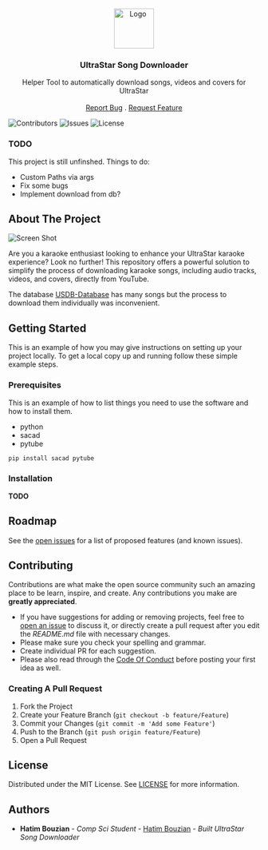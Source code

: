 <br/>
<p align="center">
  <a href="https://github.com/mihetah/ultrastar_downloader">
    <img src="https://raw.githubusercontent.com/mihetah/ultrastar_downloader/master/images/logo.png" alt="Logo" width="80" height="80">
  </a>

  <h3 align="center">UltraStar Song Downloader</h3>

  <p align="center">
    Helper Tool to automatically download songs, videos and covers for UltraStar
    <br/>
    <br/>
    <a href="https://github.com/mihetah/ultrastar_downloader/issues">Report Bug</a>
    .
    <a href="https://github.com/mihetah/ultrastar_downloader/issues">Request Feature</a>
  </p>
</p>

![Contributors](https://img.shields.io/github/contributors/mihetah/ultrastar_downloader?color=dark-green) ![Issues](https://img.shields.io/github/issues/mihetah/ultrastar_downloader) ![License](https://img.shields.io/github/license/mihetah/ultrastar_downloader) 

### TODO

This project is still unfinshed. Things to do:

* Custom Paths via args
* Fix some bugs
* Implement download from db?

## About The Project

![Screen Shot](https://raw.githubusercontent.com/mihetah/ultrastar_downloader/master/images/screenshot.png)

Are you a karaoke enthusiast looking to enhance your UltraStar karaoke experience? Look no further! This repository offers a powerful solution to simplify the process of downloading karaoke songs, including audio tracks, videos, and covers, directly from YouTube.

The database [USDB-Database](https://usdb.animux.de/) has many songs but the process to download them individually was inconvenient.

## Getting Started

This is an example of how you may give instructions on setting up your project locally.
To get a local copy up and running follow these simple example steps.

### Prerequisites

This is an example of how to list things you need to use the software and how to install them.

* python
* sacad
* pytube

```sh
pip install sacad pytube
```

### Installation

**TODO**

## Roadmap

See the [open issues](https://github.com/mihetah/ultrastar_downloader/issues) for a list of proposed features (and known issues).

## Contributing

Contributions are what make the open source community such an amazing place to be learn, inspire, and create. Any contributions you make are **greatly appreciated**.
* If you have suggestions for adding or removing projects, feel free to [open an issue](https://github.com/mihetah/ultrastar_downloader/issues/new) to discuss it, or directly create a pull request after you edit the *README.md* file with necessary changes.
* Please make sure you check your spelling and grammar.
* Create individual PR for each suggestion.
* Please also read through the [Code Of Conduct](https://github.com/mihetah/ultrastar_downloader/blob/main/CODE_OF_CONDUCT.md) before posting your first idea as well.

### Creating A Pull Request

1. Fork the Project
2. Create your Feature Branch (`git checkout -b feature/Feature`)
3. Commit your Changes (`git commit -m 'Add some Feature'`)
4. Push to the Branch (`git push origin feature/Feature`)
5. Open a Pull Request

## License

Distributed under the MIT License. See [LICENSE](https://github.com/mihetah/ultrastar_downloader/blob/main/LICENSE.md) for more information.

## Authors

* **Hatim Bouzian** - *Comp Sci Student* - [Hatim Bouzian](https://github.com/mihetah/) - *Built UltraStar Song Downloader*
